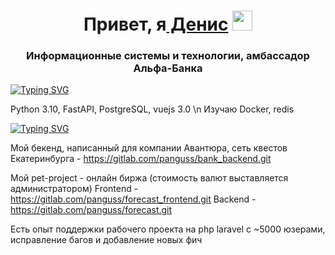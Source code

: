<h1 align="center">Привет, я<a href="https://t.me/pan_gus" target="_blank"> Денис</a> 
<img src="https://github.com/blackcater/blackcater/raw/main/images/Hi.gif" height="32"/></h1>
<h3 align="center">Информационные системы и технологии, амбассадор Альфа-Банка</h3>

[![Typing SVG](https://readme-typing-svg.demolab.com/?lines=Мой+стек)](https://git.io/typing-svg) 

Python 3.10, FastAPI, PostgreSQL, vuejs 3.0 \n
Изучаю Docker, redis


[![Typing SVG](https://readme-typing-svg.demolab.com/?lines=Проекты,которыми+я+горжусь)](https://git.io/typing-svg)

Мой бекенд, написанный для компании Авантюра, сеть квестов Екатеринбурга - https://gitlab.com/panguss/bank_backend.git

Мой pet-project - онлайн биржа (стоимость валют выставляется администратором) 
Frontend - https://gitlab.com/panguss/forecast_frontend.git 
Backend - https://gitlab.com/panguss/forecast.git

Есть опыт поддержки рабочего проекта на php laravel с ~5000 юзерами, исправление багов и добавление новых фич
